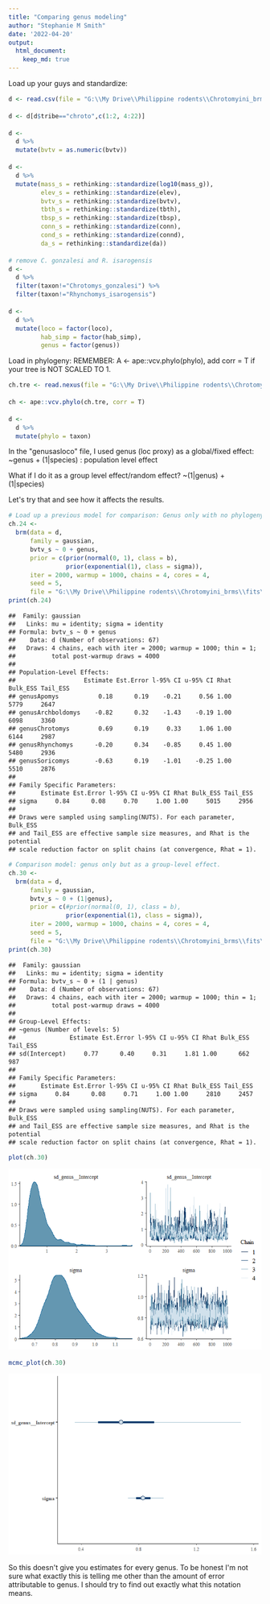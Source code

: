 ```yaml
---
title: "Comparing genus modeling"
author: "Stephanie M Smith"
date: '2022-04-20'
output: 
  html_document: 
    keep_md: true
---
```




Load up your guys and standardize:

```r
d <- read.csv(file = "G:\\My Drive\\Philippine rodents\\Chrotomyini_brms\\04082022 Philippine Murids segmentation parameters and morphological data - TBA data total BoneJ (full).csv", header = T)

d <- d[d$tribe=="chroto",c(1:2, 4:22)]

d <- 
  d %>% 
  mutate(bvtv = as.numeric(bvtv))

d <- 
  d %>%
  mutate(mass_s = rethinking::standardize(log10(mass_g)),
         elev_s = rethinking::standardize(elev), 
         bvtv_s = rethinking::standardize(bvtv),
         tbth_s = rethinking::standardize(tbth),
         tbsp_s = rethinking::standardize(tbsp),
         conn_s = rethinking::standardize(conn),
         cond_s = rethinking::standardize(connd), 
         da_s = rethinking::standardize(da))

# remove C. gonzalesi and R. isarogensis
d <- 
  d %>% 
  filter(taxon!="Chrotomys_gonzalesi") %>% 
  filter(taxon!="Rhynchomys_isarogensis")

d <- 
  d %>%
  mutate(loco = factor(loco), 
         hab_simp = factor(hab_simp),
         genus = factor(genus))
```

Load in phylogeny: 
REMEMBER: A <- ape::vcv.phylo(phylo), add corr = T if your tree is NOT SCALED TO 1. 

```r
ch.tre <- read.nexus(file = "G:\\My Drive\\Philippine rodents\\Chrotomys\\analysis\\SMS_PRUNED_and_COLLAPSED_03292022_OTUsrenamed_Rowsey_PhBgMCC_LzChrotomyini.nex")

ch <- ape::vcv.phylo(ch.tre, corr = T)

d <- 
  d %>% 
  mutate(phylo = taxon)
```

In the "genusasloco" file, I used genus (loc proxy) as a global/fixed effect:
~genus + (1|species) : population level effect 

What if I do it as a group level effect/random effect?
~(1|genus) + (1|species)

Let's try that and see how it affects the results. 


```r
# Load up a previous model for comparison: Genus only with no phylogeny or anything.
ch.24 <- 
  brm(data = d, 
      family = gaussian,
      bvtv_s ~ 0 + genus,
      prior = c(prior(normal(0, 1), class = b),
                prior(exponential(1), class = sigma)),
      iter = 2000, warmup = 1000, chains = 4, cores = 4,
      seed = 5,
      file = "G:\\My Drive\\Philippine rodents\\Chrotomyini_brms\\fits\\ch.24")
print(ch.24)
```

```
##  Family: gaussian 
##   Links: mu = identity; sigma = identity 
## Formula: bvtv_s ~ 0 + genus 
##    Data: d (Number of observations: 67) 
##   Draws: 4 chains, each with iter = 2000; warmup = 1000; thin = 1;
##          total post-warmup draws = 4000
## 
## Population-Level Effects: 
##                   Estimate Est.Error l-95% CI u-95% CI Rhat Bulk_ESS Tail_ESS
## genusApomys           0.18      0.19    -0.21     0.56 1.00     5779     2647
## genusArchboldomys    -0.82      0.32    -1.43    -0.19 1.00     6098     3360
## genusChrotomys        0.69      0.19     0.33     1.06 1.00     6144     2987
## genusRhynchomys      -0.20      0.34    -0.85     0.45 1.00     5480     2936
## genusSoricomys       -0.63      0.19    -1.01    -0.25 1.00     5510     2876
## 
## Family Specific Parameters: 
##       Estimate Est.Error l-95% CI u-95% CI Rhat Bulk_ESS Tail_ESS
## sigma     0.84      0.08     0.70     1.00 1.00     5015     2956
## 
## Draws were sampled using sampling(NUTS). For each parameter, Bulk_ESS
## and Tail_ESS are effective sample size measures, and Rhat is the potential
## scale reduction factor on split chains (at convergence, Rhat = 1).
```

```r
# Comparison model: genus only but as a group-level effect. 
ch.30 <- 
  brm(data = d, 
      family = gaussian,
      bvtv_s ~ 0 + (1|genus), 
      prior = c(#prior(normal(0, 1), class = b),
                prior(exponential(1), class = sigma)),
      iter = 2000, warmup = 1000, chains = 4, cores = 4,
      seed = 5,
      file = "G:\\My Drive\\Philippine rodents\\Chrotomyini_brms\\fits\\ch.30")
print(ch.30)
```

```
##  Family: gaussian 
##   Links: mu = identity; sigma = identity 
## Formula: bvtv_s ~ 0 + (1 | genus) 
##    Data: d (Number of observations: 67) 
##   Draws: 4 chains, each with iter = 2000; warmup = 1000; thin = 1;
##          total post-warmup draws = 4000
## 
## Group-Level Effects: 
## ~genus (Number of levels: 5) 
##               Estimate Est.Error l-95% CI u-95% CI Rhat Bulk_ESS Tail_ESS
## sd(Intercept)     0.77      0.40     0.31     1.81 1.00      662      987
## 
## Family Specific Parameters: 
##       Estimate Est.Error l-95% CI u-95% CI Rhat Bulk_ESS Tail_ESS
## sigma     0.84      0.08     0.71     1.00 1.00     2810     2457
## 
## Draws were sampled using sampling(NUTS). For each parameter, Bulk_ESS
## and Tail_ESS are effective sample size measures, and Rhat is the potential
## scale reduction factor on split chains (at convergence, Rhat = 1).
```

```r
plot(ch.30)
```

![](Chrotomyini_brms_04202022_variations_genusasloco_files/figure-html/unnamed-chunk-3-1.png)<!-- -->

```r
mcmc_plot(ch.30)
```

![](Chrotomyini_brms_04202022_variations_genusasloco_files/figure-html/unnamed-chunk-3-2.png)<!-- -->

So this doesn't give you estimates for every genus. To be honest I'm not sure what exactly this is telling me other than the amount of error attributable to genus. I should try to find out exactly what this notation means. 

